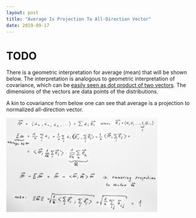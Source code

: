 ```yaml
---
layout: post
title: "Average Is Projection To All-Direction Vector"
date: 2019-09-17
---
```

# TODO

There is a geometric interpretation for average (mean) that will be shown below. The interpretation is analogous to geometric interpretation of covariance, which can be [easily seen as dot product of two vectors](https://en.wikipedia.org/wiki/Covariance#Definition). The dimensions of the vectors are data points of the distributions.

A kin to covariance from below one can see that average is a projection to normalized all-direction vector.

<img alt="Proof Kalman 1d with constant measurement uncertainty and no process noise proof" style="width: 80%; max-width: 900px" src="https://raw.githubusercontent.com/vackosar/vackosar.github.io/master/images/2019-09-17-average-is-projection-to-all-direction-vector.jpg">
